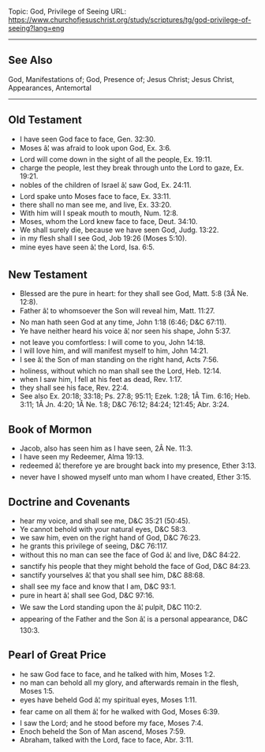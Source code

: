 Topic: God, Privilege of Seeing
URL: https://www.churchofjesuschrist.org/study/scriptures/tg/god-privilege-of-seeing?lang=eng

---

## See Also

God, Manifestations of; God, Presence of; Jesus Christ; Jesus Christ, Appearances, Antemortal

---

## Old Testament

- I have seen God face to face, Gen. 32:30.
- Moses â¦ was afraid to look upon God, Ex. 3:6.
- Lord will come down in the sight of all the people, Ex. 19:11.
- charge the people, lest they break through unto the Lord to gaze, Ex. 19:21.
- nobles of the children of Israel â¦ saw God, Ex. 24:11.
- Lord spake unto Moses face to face, Ex. 33:11.
- there shall no man see me, and live, Ex. 33:20.
- With him will I speak mouth to mouth, Num. 12:8.
- Moses, whom the Lord knew face to face, Deut. 34:10.
- We shall surely die, because we have seen God, Judg. 13:22.
- in my flesh shall I see God, Job 19:26 (Moses 5:10).
- mine eyes have seen â¦ the Lord, Isa. 6:5.

## New Testament

- Blessed are the pure in heart: for they shall see God, Matt. 5:8 (3Â Ne. 12:8).
- Father â¦ to whomsoever the Son will reveal him, Matt. 11:27.
- No man hath seen God at any time, John 1:18 (6:46; D&C 67:11).
- Ye have neither heard his voice â¦ nor seen his shape, John 5:37.
- not leave you comfortless: I will come to you, John 14:18.
- I will love him, and will manifest myself to him, John 14:21.
- I see â¦ the Son of man standing on the right hand, Acts 7:56.
- holiness, without which no man shall see the Lord, Heb. 12:14.
- when I saw him, I fell at his feet as dead, Rev. 1:17.
- they shall see his face, Rev. 22:4.
- See also Ex. 20:18; 33:18; Ps. 27:8; 95:11; Ezek. 1:28; 1Â Tim. 6:16; Heb. 3:11; 1Â Jn. 4:20; 1Â Ne. 1:8; D&C 76:12; 84:24; 121:45; Abr. 3:24.

## Book of Mormon

- Jacob, also has seen him as I have seen, 2Â Ne. 11:3.
- I have seen my Redeemer, Alma 19:13.
- redeemed â¦ therefore ye are brought back into my presence, Ether 3:13.
- never have I showed myself unto man whom I have created, Ether 3:15.

## Doctrine and Covenants

- hear my voice, and shall see me, D&C 35:21 (50:45).
- Ye cannot behold with your natural eyes, D&C 58:3.
- we saw him, even on the right hand of God, D&C 76:23.
- he grants this privilege of seeing, D&C 76:117.
- without this no man can see the face of God â¦ and live, D&C 84:22.
- sanctify his people that they might behold the face of God, D&C 84:23.
- sanctify yourselves â¦ that you shall see him, D&C 88:68.
- shall see my face and know that I am, D&C 93:1.
- pure in heart â¦ shall see God, D&C 97:16.
- We saw the Lord standing upon the â¦ pulpit, D&C 110:2.
- appearing of the Father and the Son â¦ is a personal appearance, D&C 130:3.

## Pearl of Great Price

- he saw God face to face, and he talked with him, Moses 1:2.
- no man can behold all my glory, and afterwards remain in the flesh, Moses 1:5.
- eyes have beheld God â¦ my spiritual eyes, Moses 1:11.
- fear came on all them â¦ for he walked with God, Moses 6:39.
- I saw the Lord; and he stood before my face, Moses 7:4.
- Enoch beheld the Son of Man ascend, Moses 7:59.
- Abraham, talked with the Lord, face to face, Abr. 3:11.

